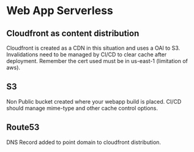 # Web App Serverless

## Cloudfront as content distribution

Cloudfront is created as a CDN in this situation and uses a OAI to S3.
Invalidations need to be managed by CI/CD to clear cache after deployment.
Remember the cert used must be in us-east-1 (limitation of aws).

## S3

Non Public bucket created where your webapp build is placed.
CI/CD should manage mime-type and other cache control options.

## Route53

DNS Record added to point domain to cloudfront distribution.
